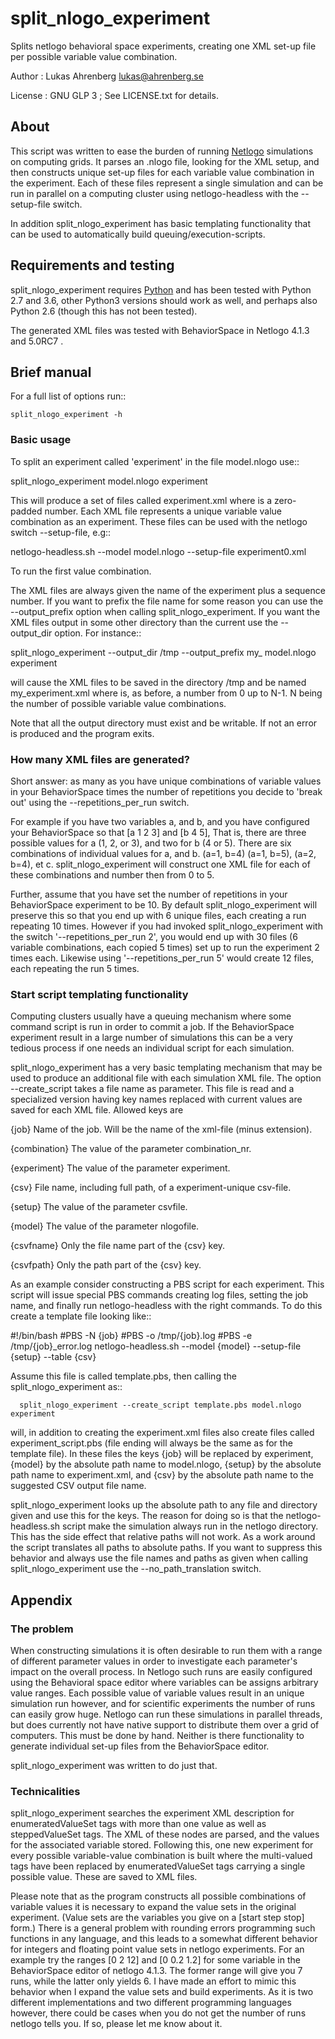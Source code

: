 # split_nlogo_experiment

Splits netlogo behavioral space experiments, creating one XML set-up file per possible variable value combination.


Author : Lukas Ahrenberg <lukas@ahrenberg.se>

License : GNU GLP 3 ; See LICENSE.txt for details.


## About

This script was written to ease the burden of running [Netlogo](https://ccl.northwestern.edu/netlogo/) simulations on computing grids.
It parses an .nlogo file, looking for the <experiments> XML setup, and then constructs unique set-up files for each variable value combination in the experiment. Each of these files represent a single simulation and can be run in parallel on a computing cluster using netlogo-headless with the --setup-file switch.

In addition split_nlogo_experiment has basic templating functionality that can be used to automatically build queuing/execution-scripts.


## Requirements and testing

split_nlogo_experiment requires [Python](https://www.python.org) and has been tested with Python 2.7 and 3.6, other Python3 versions should work as well, and perhaps also Python 2.6 (though this has not been tested).

The generated XML files was tested with BehaviorSpace in Netlogo 4.1.3 and 5.0RC7 .


## Brief manual

For a full list of options run:: 

    split_nlogo_experiment -h


### Basic usage

To split an experiment called 'experiment' in the file model.nlogo use::

   split_nlogo_experiment model.nlogo experiment

This will produce a set of files called experiment<XYZ>.xml where <XYZ> is a zero-padded number. Each XML file represents a unique variable value combination as an experiment. These files can be used with the netlogo switch --setup-file, e.g::

   netlogo-headless.sh --model model.nlogo --setup-file experiment0.xml

To run the first value combination.

The XML files are always given the name of the experiment plus a sequence number. If you want to prefix the file name for some reason you can use the --output_prefix option when calling split_nlogo_experiment. If you want the XML files output in some other directory than the current use the --output_dir option. For instance::

   split_nlogo_experiment --output_dir /tmp --output_prefix my_ model.nlogo experiment

will cause the XML files to be saved in the directory /tmp and be named my_experiment<XYZ>.xml where <XYZ> is, as before, a number from 0 up to N-1. N being the number of possible variable value combinations.

Note that all the output directory must exist and be writable. If not an error is produced and the program exits.

### How many XML files are generated?

Short answer: as many as you have unique combinations of variable values in your BehaviorSpace times the number of repetitions you decide to 'break out' using the --repetitions_per_run switch. 

For example if you have two variables a, and b, and you have configured your BehaviorSpace so that [a 1 2 3] and [b 4 5], That is, there are three possible values for a (1, 2, or 3), and two for b (4 or 5). There are six combinations of individual values for a, and b. (a=1, b=4) (a=1, b=5), (a=2, b=4), et c. split_nlogo_experiment will construct one XML file for each of these combinations and number then from 0 to 5.

Further, assume that you have set the number of repetitions in your BehaviorSpace experiment to be 10. By default split_nlogo_experiment will preserve this so that you end up with 6 unique files, each creating a run repeating 10 times. However if you had invoked split_nlogo_experiment with the switch '--repetitions_per_run 2', you would end up with 30 files (6 variable combinations, each copied  5 times) set up to run the experiment 2 times each. Likewise using '--repetitions_per_run 5' would create 12 files, each repeating the run 5 times.

### Start script templating functionality

Computing clusters usually have a queuing mechanism where some command script is run in order to commit a job. If the BehaviorSpace experiment result in a large number of simulations this can be a very tedious process if one needs an individual script for each simulation. 

split_nlogo_experiment has a very basic templating mechanism that may be used to produce an additional file with each simulation XML file. The option --create_script takes a file name as parameter. This file is read and a specialized version having key names replaced with current values are saved for each XML file. Allowed keys are

{job}
   Name of the job. Will be the name of the xml-file (minus extension).

{combination}
   The value of the parameter combination_nr.
       
{experiment}
   The value of the parameter experiment.
       
{csv}
   File name, including full path, of a experiment-unique csv-file.

{setup}
   The value of the parameter csvfile.

{model}
   The value of the parameter nlogofile.

{csvfname}
   Only the file name part of the {csv} key.
   
{csvfpath}
   Only the path part of the {csv} key.

As an example consider constructing a PBS script for each experiment. This script will issue special PBS commands creating log files, setting the job name, and finally run netlogo-headless with the right commands. To do this create a template file looking like::

   #!/bin/bash
   #PBS -N {job}
   #PBS -o /tmp/{job}.log
   #PBS -e /tmp/{job}_error.log
   netlogo-headless.sh --model {model} --setup-file {setup} --table {csv}

Assume this file is called template.pbs, then calling the split_nlogo_experiment as::

      split_nlogo_experiment --create_script template.pbs model.nlogo experiment

will, in addition to creating the experiment<XYZ>.xml files also create files called experiment_script<XYZ>.pbs (file ending will always be the same as for the template file). In these files the keys {job} will be replaced by experiment<XYZ>, {model} by the absolute path name to model.nlogo, {setup} by the absolute path name to experiment<XYZ>.xml, and {csv} by the absolute path name to the suggested CSV output file name.

split_nlogo_experiment looks up the absolute path to any file and directory given and use this for the keys. The reason for doing so is that the netlogo-headless.sh script make the simulation always run in the netlogo directory. This has the side effect that relative paths will not work. As a work around the script translates all paths to absolute paths. If you want to suppress this behavior and always use the file names and paths as given when calling split_nlogo_experiment use the --no_path_translation switch.



## Appendix

### The problem

When constructing simulations it is often desirable to run them with a range of different parameter values in order to investigate each parameter's impact on the overall process. In Netlogo such runs are easily configured using the Behavioral space editor where variables can be assigns arbitrary value ranges. Each possible value of variable values result in an unique simulation run however, and for scientific experiments the number of runs can easily grow huge. Netlogo can run these simulations in parallel threads, but does currently not have native support to distribute them over a grid of computers. This must be done by hand. Neither is there functionality to generate individual set-up files from the BehaviorSpace editor.

split_nlogo_experiment was written to do just that.


### Technicalities

split_nlogo_experiment searches the experiment XML description for enumeratedValueSet tags with more than one value as well as steppedValueSet tags. The XML of these nodes are parsed, and the values for the associated variable stored. Following this, one new experiment for every possible variable-value combination is built where the multi-valued tags have been replaced by enumeratedValueSet tags carrying a single possible value. These are saved to XML files.

Please note that as the program constructs all possible combinations of variable values it is necessary to expand the value sets in the original experiment. (Value sets are the variables you give on a [start step stop] form.) There is a general problem with rounding errors programming such functions in any language, and this leads to a somewhat different behavior for integers and floating point value sets in netlogo experiments. For an example try the ranges [0 2 12] and [0 0.2 1.2] for some variable in the BehaviorSpace editor of netlogo 4.1.3. The former range will give you 7 runs, while the latter only yields 6. I have made an effort to mimic this behavior when I expand the value sets and build experiments. As it is two different implementations and two different programming languages however, there could be cases when you do not get the number of runs netlogo tells you. If so, please let me know about it.

